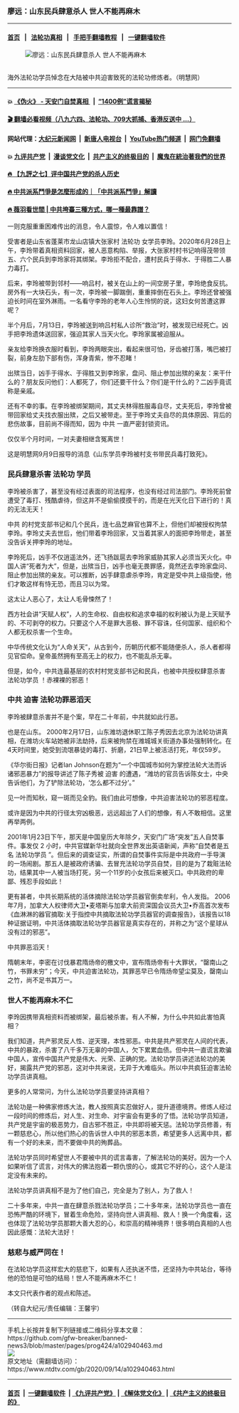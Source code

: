 ### 廖远：山东民兵肆意杀人 世人不能再麻木
------------------------

#### [首页](https://github.com/gfw-breaker/banned-news3/blob/master/README.md) &nbsp;&nbsp;|&nbsp;&nbsp; [法轮功真相](https://github.com/begood0513/basic/blob/master/README.md)  &nbsp;&nbsp;|&nbsp;&nbsp; [手把手翻墙教程](https://github.com/gfw-breaker/guides/wiki)  &nbsp;&nbsp;|&nbsp;&nbsp; [一键翻墙软件](https://github.com/gfw-breaker/nogfw/blob/master/README.md)  



<div><div class="featured_image">
 <figure>
  <img alt="廖远：山东民兵肆意杀人 世人不能再麻木" src="https://i.ntdtv.com/assets/uploads/2020/09/5f6058ec38218c82132addea77859af9-1-1.jpg"/>
 </figure><br/>
 <span class="caption">
  海外法轮功学员悼念在大陆被中共迫害致死的法轮功修炼者。（明慧网）
 </span>
</div>
</div><hr/>

#### 💥 [《伪火》 - 天安门自焚真相 ](http://141.164.51.119:10000/videos/blog/weihuo.html)&nbsp; |&nbsp; [“1400例”谎言揭秘  ](http://141.164.51.119:10000/videos/blog/jiexi1400.html)

#### [ 🎬  翻墙必看视频（八九六四、法轮功、709大抓捕、香港反送中 ...）](https://github.com/gfw-breaker/links/blob/master/banned.md)

#### 网站代理：[大纪元新闻网](http://167.172.10.89:10080/gb/) &nbsp;|&nbsp; [新唐人电视台](http://167.172.10.89:8808/gb/)  &nbsp;|&nbsp; [YouTube热门频道](http://158.247.203.241/youtube.html) &nbsp;|&nbsp; [网门免翻墙](http://158.247.203.241:11000/show.aspx?name=ogHome)

#### 💥 [九评共产党](http://141.164.51.119:10000/videos/res/jiuping/)&nbsp; |&nbsp; [漫谈党文化](http://141.164.51.119:10000/videos/res/mtdwh/)&nbsp; |&nbsp; [共产主义的终极目的](http://141.164.51.119:10000/videos/res/zjmd/)&nbsp; |&nbsp; [魔鬼在統治著我們的世界](http://141.164.51.119:10000/videos/res/TheSpecter/)  

#### [ 🔥  【九評之七】评中国共产党的杀人历史](http://141.164.51.119:10000/videos/news/../res/jiuping/index.html)

#### [ 🔥  中共派系鬥爭是怎麼形成的｜「中共派系鬥爭」解讀](http://141.164.51.119:10000/videos/news/don02.html)

#### [ 🔥  薇羽看世間 | 中共垮臺三種方式，哪一種最靠譜？](http://141.164.51.119:10000/videos/news/weiyu01.html)

<div><div class="post_content" itemprop="articleBody">
 <p>
  一则克服重重困难传出的消息，令人震惊，令人难以置信！
 </p>
 <p>
  受害者是山东省蓬莱市龙山店镇大张家村
  <ok href="https://www.ntdtv.com/gb/法轮功.htm">
   法轮功
  </ok>
  女学员李玲。2020年6月28日上午，李玲带着真相资料回家，被人恶意构陷、举报，大张家村村书记响得茂带领五、六个民兵到李玲家将其绑架。李玲拒不配合，遭村民兵于得水、于得胜二人暴力毒打。
 </p>
 <p>
  后来，李玲被带到邻村——响吕村，被关在山上的一间空房子里，李玲绝食反抗。房外有一大块石头，有一次，李玲被一脚踹倒，重重摔倒在石头上。李玲还曾被强迫长时间在室外淋雨。一名看守李玲的老年人心生怜悯的说，这妇女何苦遭这罪呢？
 </p>
 <p>
  半个月后，7月13日，李玲被送到响吕村私人诊所“救治”时，被发现已经死亡。凶手把李玲遗体送回家，强迫其家人当天火化。李玲家属被迫服从。
 </p>
 <p>
  亲友给李玲换衣服时看到，李玲两眼突出，看起来很可怕，牙齿被打落，嘴巴被打裂，前身左肋下部有伤，浑身青紫，惨不忍睹！
 </p>
 <p>
  出殡当日，凶手于得水、于得胜又到李玲家，盘问、阻止参加出殡的亲友：来干什么的？朋友反问他们：人都死了，你们还要干什么？你们是干什么的？二凶手竟谎称是亲戚。
 </p>
 <p>
  还有不幸的事。在李玲被绑架期间，其丈夫林得胜服毒自尽，丈夫死后，李玲曾被带回家给丈夫找衣服出殡，之后又被带走。至于李玲丈夫自尽的具体原因、背后的悲伤故事，目前尚不得而知，因为
  <ok href="https://www.ntdtv.com/gb/中共.htm">
   中共
  </ok>
  一直严密封锁资讯。
 </p>
 <p>
  仅仅半个月时间，一对夫妻相继含冤离世！
 </p>
 <p>
  这是明慧网9月9日报导的消息《山东学员李玲被村支书带民兵毒打致死》。
 </p>
 <h3>
  民兵肆意杀害
  <ok href="https://www.ntdtv.com/gb/法轮功.htm">
   法轮功
  </ok>
  学员
 </h3>
 <p>
  李玲被杀害了，甚至没有经过表面的司法程序，也没有经过司法部门。李玲死前曾遭受了毒打、残酷虐待，但这并不是偷偷摸摸干的，而是在光天化日下进行的！真的无法无天！
 </p>
 <p>
  <ok href="https://www.ntdtv.com/gb/中共.htm">
   中共
  </ok>
  的村党支部书记和几个民兵，连七品芝麻官也算不上，但他们却被授权拘禁李玲。李玲丈夫去世后，他们带着李玲回家，又当着其家人的面把李玲带走，甚至没告诉关押李玲的地址。
 </p>
 <p>
  李玲死后，凶手不仅逍遥法外，还飞扬跋扈去李玲家威胁其家人必须当天火化。中国人讲“死者为大”，但是，出殡当日，凶手也毫无畏罪感，竟然还去李玲家盘问、阻止参加出殡的亲友。可以推断，凶手肆意虐杀李玲，肯定是受中共上级指使，他们才敢这样有恃无恐，而且习以为常。
 </p>
 <p>
  这太让人恶心了，太让人毛骨悚然了！
 </p>
 <p>
  西方社会讲“天赋人权”，人的生命权、自由权和追求幸福的权利被认为是上天赋予的、不可剥夺的权力。只要这个人不是罪大恶极、罪不容诛，任何国家、组织和个人都无权杀害一个生命。
 </p>
 <p>
  中华传统文化认为“人命关天”，从古到今，历朝历代都不能随便杀人，杀人者都得见官偿命。皇帝虽然拥有至高无上的权力，也不能乱杀无辜。
 </p>
 <p>
  但是，如今，中共连最基层的农村村党支部书记和民兵，也被中共授权肆意杀害
  <ok href="https://www.ntdtv.com/gb/法轮功学员.htm">
   法轮功学员
  </ok>
  ！赤裸裸的邪恶！
 </p>
 <h3>
  中共
  <ok href="https://www.ntdtv.com/gb/迫害.htm">
   迫害
  </ok>
  法轮功罪恶滔天
 </h3>
 <p>
  李玲被肆意杀害并不是个案，早在二十年前，中共就如此行恶。
 </p>
 <p>
  也是在山东。 2000年2月17日，山东潍坊退休职工陈子秀因去北京为法轮功讲真相，在潍坊火车站她被非法劫持，后来被拘禁在潍城城关街道办事处强制转化。在4天时间里，她受到流氓暴徒的毒打、折磨，21日早上被活活打死，年仅59岁。
 </p>
 <p>
  《华尔街日报》记者Ian Johnson在题为“一个中国城市如何为掌控法轮大法而诉诸邪恶暴力”的报导讲述了陈子秀被
  <ok href="https://www.ntdtv.com/gb/迫害.htm">
   迫害
  </ok>
  的遭遇，“潍坊的官员告诉陈女士，中央告诉他们，为了铲除法轮功，‘怎么都不过分’。”
 </p>
 <p>
  见一叶而知秋，窥一斑而见全豹。我们由此可想像，中共迫害法轮功的邪恶程度。
 </p>
 <p>
  或许是因为中共的行径太穷凶极恶，远远超出了人们的想像，有人不敢相信。这里再举两例。
 </p>
 <p>
  2001年1月23日下午，那天是中国皇历大年除夕，天安门广场“突发”五人自焚事件。事发仅 2 小时，中共官媒新华社就向全世界发出英语新闻，声称“自焚者是五名
  <ok href="https://www.ntdtv.com/gb/法轮功学员.htm">
   法轮功学员
  </ok>
  ”。但后来的调查证实，所谓的自焚事件实际是中共政府一手导演的一场闹剧。那五人是被政府诱骗、去冒充法轮功学员自焚，目的是为了栽赃法轮功，结果其中一人被当场打死，另一个11岁的小女孩后来被灭口。中共政府的卑鄙、残忍手段如此！
 </p>
 <p>
  更有甚者，中共长期系统的活体摘除法轮功学员器官倒卖牟利，令人发指。 2006年7月，加拿大人权律师大卫•麦塔斯与加拿大前资深国会议员大卫•乔高首次发布《血淋淋的器官摘取:关于指控中共摘取法轮功学员器官的调查报告》，该报告以18种证据证明，中共活体摘取法轮功学员器官是真实存在的，并称之为“这个星球从没有过的邪恶”。
 </p>
 <p>
  中共罪恶滔天！
 </p>
 <p>
  隋朝末年，李密在讨伐暴君隋炀帝的檄文中，宣布隋炀帝有十大罪状，“罄南山之竹，书罪未穷”；今天，中共迫害法轮功，其罪恶早已令隋炀帝望尘莫及，罄南山之竹，尚不足书其万一。
 </p>
 <h3>
  世人不能再麻木不仁
 </h3>
 <p>
  李玲因携带真相资料而被绑架，最后被杀害。有人不解，为什么中共如此害怕真相？
 </p>
 <p>
  我们知道，共产邪灵反人性、逆天理，本性邪恶。中共是共产邪灵在人间的代表，中共的暴政，杀害了八千多万无辜的中国人，欠下累累血债。但中共一直谎言欺骗中国人，宣传中国共产党是伟大、光荣、正确的党。法轮功学员讲述法轮功的美好，揭露共产党的邪恶，这对中共来说，无异于大难临头。所以中共疯狂迫害法轮功学员讲真相。
 </p>
 <p>
  更多的人常常问，为什么法轮功学员要坚持讲真相？
 </p>
 <p>
  法轮功是一种佛家修炼大法，教人按照真实忍做好人，提升道德境界。修炼人经过一段时间的修炼后，对人生、对生命、对宇宙会有更多的了悟。法轮功学员知道，共产党是宇宙的极恶势力，自古邪不胜正，中共即将被天惩。法轮功学员修善，有一颗慈悲心，所以他们热心的告诉世人中共的邪恶本质，希望更多人远离中共，都有一个好的未来，而不要做中共的殉葬品。
 </p>
 <p>
  法轮功学员同时希望世人不要被中共的谎言毒害，了解法轮功的美好。因为一个人如果听信了谎言，对伟大的佛法抱着一颗仇恨的心，或其它不好的心，这个人是注定没有未来的。
 </p>
 <p>
  法轮功学员讲真相不是为了他们自己，完全是为了别人，为了救人！
 </p>
 <p>
  二十多年来，中共一直在肆意杀戮法轮功学员；二十多年来，法轮功学员也一直在恐怖严酷的环境下，冒着生命危险，坚持向世人讲真相、救人！换一个角度看，这也体现了法轮功学员那颗大善大忍的心，和崇高的精神境界！很多明白真相的人也因此感慨：法轮大法好！
 </p>
 <h3>
  慈悲与威严同在！
 </h3>
 <p>
  在法轮功学员这样宏大的慈悲下，如果有人还执迷不悟，还坚持为中共站台，等待他的恐怕是可怕的结局！世人不能再麻木不仁！
 </p>
 <p>
  本文只代表作者的观点和陈述。
 </p>
 <p>
  （转自大纪元/责任编辑：王馨宇）
 </p>
 <div class="single_ad">
 </div>
</div>
</div>
<hr/>
手机上长按并复制下列链接或二维码分享本文章：<br/>
https://github.com/gfw-breaker/banned-news3/blob/master/pages/prog424/a102940463.md <br/>
<a href='https://github.com/gfw-breaker/banned-news3/blob/master/pages/prog424/a102940463.md'><img src='https://github.com/gfw-breaker/banned-news3/blob/master/pages/prog424/a102940463.md.png'/></a> <br/>
原文地址（需翻墙访问）：https://www.ntdtv.com/gb/2020/09/14/a102940463.html


------------------------
#### [首页](https://github.com/gfw-breaker/banned-news3/blob/master/README.md) &nbsp;|&nbsp; [一键翻墙软件](https://github.com/gfw-breaker/nogfw/blob/master/README.md) &nbsp;| [《九评共产党》](https://github.com/gfw-breaker/9ping.md/blob/master/README.md#九评之一评共产党是什么) | [《解体党文化》](https://github.com/gfw-breaker/jtdwh.md/blob/master/README.md) | [《共产主义的终极目的》](https://github.com/gfw-breaker/gczydzjmd.md/blob/master/README.md)


<img src='http://gfw-breaker.win/banned-news3/pages/prog424/a102940463.md' width='0px' height='0px'/>